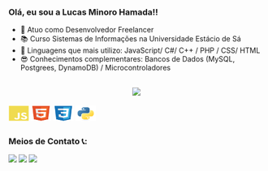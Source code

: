### Olá, eu sou a Lucas Minoro Hamada!! 

- 🛒 Atuo como Desenvolvedor Freelancer
- 📚 Curso Sistemas de Informações na Universidade Estácio de Sá
- 📌 Linguagens que mais utilizo: JavaScript/ C#/ C++ / PHP / CSS/ HTML
- 😎 Conhecimentos complementares: Bancos de Dados (MySQL, Postgrees, DynamoDB) / Microcontroladores


<br>
<div align="center">
  <img height="160em" src="https://github-readme-stats.vercel.app/api/top-langs/?username=MoIimo&layout=compact&langs_count=7&theme=dracula"/>
</div>

<div style="display: inline_block"><br>
  <img align="center" alt="Rafa-Js" height="30" width="40" src="https://raw.githubusercontent.com/devicons/devicon/master/icons/javascript/javascript-plain.svg">
  <img align="center" alt="Rafa-HTML" height="30" width="40" src="https://raw.githubusercontent.com/devicons/devicon/master/icons/html5/html5-original.svg">
  <img align="center" alt="Rafa-CSS" height="30" width="40" src="https://raw.githubusercontent.com/devicons/devicon/master/icons/css3/css3-original.svg">
  <img align="center" alt="Rafa-Python" height="30" width="40" src="https://raw.githubusercontent.com/devicons/devicon/master/icons/python/python-original.svg">
</div>

##
  
  ### Meios de Contato 📞:
  
  <div>
    <a href="www.linkedin.com/in/lucas-minoro-hamada-8aa1531a1" target="_blank"><img src="https://img.shields.io/badge/-LinkedIn-%230077B5?style=for-the-badge&logo=linkedin&logoColor=white"></a> 
     <a href = "mailto:hamada.minoro.08@gmail.com"><img src="https://img.shields.io/badge/-Gmail-%23333?style=for-the-badge&logo=gmail&logoColor=white" target="_blank"></a>
  <a href="https://instagram.com/hminoro/" target="_blank"><img src="https://img.shields.io/badge/-Instagram-%23E4405F?style=for-the-badge&logo=instagram&logoColor=white" target="_blank"></a> 
 </div>
